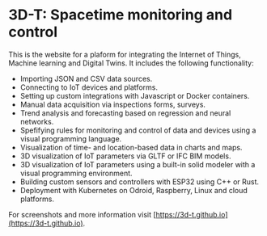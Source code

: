 # 3D-T: Spacetime monitoring and control

This is the website for a plaform for integrating the Internet of Things, Machine learning and Digital Twins. It includes the following functionality:

* Importing JSON and CSV data sources.
* Connecting to IoT devices and platforms.
* Setting up custom integrations with Javascript or Docker containers.
* Manual data acquisition via inspections forms, surveys.
* Trend analysis and forecasting based on regression and neural networks.
* Spefifying rules for monitoring and control of data and devices using a visual programming language.
* Visualization of time- and location-based data in charts and maps.
* 3D visualization of IoT parameters via GLTF or IFC BIM models.
* 3D visualization of IoT parameters using a built-in solid modeler with a visual programming environment.
* Building custom sensors and controllers with ESP32 using C++ or Rust.
* Deployment with Kubernetes on Odroid, Raspberry, Linux and cloud platforms.


For screenshots and more information visit [https://3d-t.github.io](https://3d-t.github.io).
